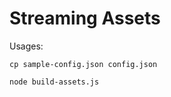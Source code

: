 # Streaming Assets

Usages:

```
cp sample-config.json config.json
```

```
node build-assets.js
```
